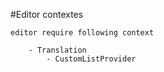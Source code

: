 

#Editor contextes

    editor require following context 

        - Translation 
            - CustomListProvider
